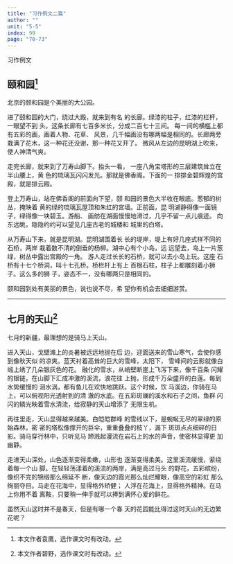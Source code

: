 ```yaml
---
title: "习作例文二篇"
author: ""
unit: "5-5"
index: 99
page: "70-73"
---
```


习作例文

## 颐和园[^1]

[^1]: 本文作者袁鹰，选作课文时有改动。

北京的颐和园是个美丽的大公园。

进了颐和园的大门，绕过大殿，就来到有名
的长廊。绿漆的柱子，红漆的栏杆，一眼望不到
头。这条长廊有七百多米长，分成二百七十三间。
每一间的横槛上都有五彩的画，画着人物、花草、
风景，几千幅画没有哪两幅是相同的。长廊两旁
栽满了花木，这一种花还没谢，那一种花又开了。
微风从左边的昆明湖上吹来，使人神清气爽。

走完长廊，就来到了万寿山脚下。抬头一看，
一座八角宝塔形的三层建筑耸立在半山腰上，黄
色的琉璃瓦闪闪发光。那就是佛香阁。下面的一
排排金碧辉煌的宫殿，就是排云殿。

登上万寿山，站在佛香阁的前面向下望，颐
和园的景色大半收在眼底。葱郁的树丛，掩映着
黄的绿的琉璃瓦屋顶和朱红的宫墙。正前面，昆
明湖静得像一面镜子，绿得像一块碧玉。游船、
画舫在湖面慢慢地滑过，几乎不留一点儿痕迹。
向东远眺，隐隐约约可以望见几座古老的城楼和
城里的白塔。

从万寿山下来，就是昆明湖。昆明湖围着长
长的堤岸，堤上有好几座式样不同的石桥，两岸
栽着数不清的倒垂的杨柳。湖中心有个小岛，远
远望去，岛上一片葱绿，树丛中露出宫殿的一角。
游人走过长长的石桥，就可以去小岛上玩。这座
石桥有十七个桥洞，叫十七孔桥。桥栏杆上有上
百根石柱，柱子上都雕刻着小狮子。这么多的狮
子，姿态不一，没有哪两只是相同的。

颐和园到处有美丽的景色，说也说不尽，希
望你有机会去细细游赏。

---

## 七月的天山[^2]

[^2]: 本文作者碧野，选作课文时有改动。

七月的新疆，最理想的是骑马上天山。

进入天山，戈壁滩上的炎暑被远远地抛在后
边，迎面送来的雪山寒气，会使你感到像秋天似
的凉爽。蓝天衬着高耸的巨大的雪峰，太阳下，
雪峰间的云影就像白缎上绣了几朵银灰色的花。
融化的雪水，从峭壁断崖上飞泻下来，像千百条
闪耀的银链，在山脚下汇成冲激的溪流，浪花往
上抛，形成千万朵盛开的白莲。每到水势缓慢的
洄水涡，都有鱼儿在欢快地跳跃。这个时候，饮
马溪边，你骑在马上，可以俯视阳光透射到的清
澈的水底。在五彩斑斓的溪水和石子之间，鱼群
闪闪的鳞光映着雪水清流，给寂静的天山增添了
无限生机。

再往里走，天山显得越来越美。白皑皑群峰
的雪线以下，是蜿蜒无尽的翠绿的原始森林，密
密的塔松像撑开的巨伞，重重叠叠的枝丫，漏下
斑斑点点细碎的日影。骑马穿行林中，只听见马
蹄溅起漫流在岩石上的水的声音，使密林显得更
加幽静。

走进天山深处，山色逐渐变得柔嫩，山形也
逐渐变得柔美。这里溪流缓慢，萦绕着每一个山
脚。在轻轻荡漾着的溪流的两岸，满是高过马头
的野花，五彩缤纷，像织不完的锦缎那么绵延不
断，像天边的霞光那么灿烂耀眼，像高空的彩虹
那么绚丽夺目。马走在花海中，显得格外矫健；
人浮在花海上，显得格外精神。在马上你用不着
离鞍，只要稍一伸手就可以捧到满怀心爱的鲜花。

虽然天山这时并不是春天，但是有哪一个春
天的花园能比得过这时天山的无边繁花呢？
